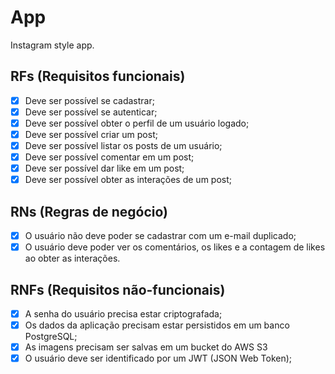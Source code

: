 # App

Instagram style app.

## RFs (Requisitos funcionais)

- [x] Deve ser possível se cadastrar;
- [x] Deve ser possível se autenticar;
- [x] Deve ser possível obter o perfil de um usuário logado;
- [x] Deve ser possível criar um post;
- [x] Deve ser possível listar os posts de um usuário;
- [x] Deve ser possível comentar em um post;
- [x] Deve ser possível dar like em um post;
- [x] Deve ser possível obter as interações de um post;

## RNs (Regras de negócio)

- [x] O usuário não deve poder se cadastrar com um e-mail duplicado;
- [x] O usuário deve poder ver os comentários, os likes e a contagem de likes ao obter as interações.

## RNFs (Requisitos não-funcionais)

- [x] A senha do usuário precisa estar criptografada;
- [x] Os dados da aplicação precisam estar persistidos em um banco PostgreSQL;
- [x] As imagens precisam ser salvas em um bucket do AWS S3
- [x] O usuário deve ser identificado por um JWT (JSON Web Token);
